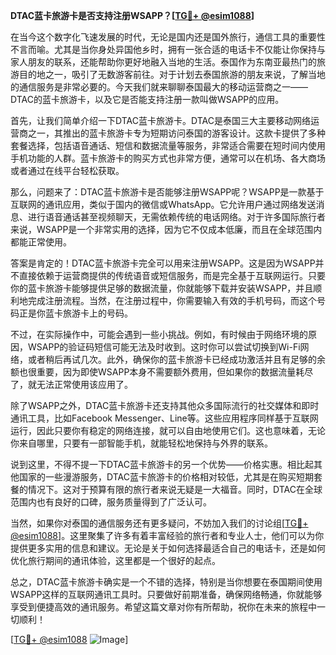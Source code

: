 **DTAC蓝卡旅游卡是否支持注册WSAPP？[[TG💪+ @esim1088](https://t.me/s/esim1088)]**

在当今这个数字化飞速发展的时代，无论是国内还是国外旅行，通信工具的重要性不言而喻。尤其是当你身处异国他乡时，拥有一张合适的电话卡不仅能让你保持与家人朋友的联系，还能帮助你更好地融入当地的生活。泰国作为东南亚最热门的旅游目的地之一，吸引了无数游客前往。对于计划去泰国旅游的朋友来说，了解当地的通信服务是非常必要的。今天我们就来聊聊泰国最大的移动运营商之一——DTAC的蓝卡旅游卡，以及它是否能支持注册一款叫做WSAPP的应用。

首先，让我们简单介绍一下DTAC蓝卡旅游卡。DTAC是泰国三大主要移动网络运营商之一，其推出的蓝卡旅游卡专为短期访问泰国的游客设计。这款卡提供了多种套餐选择，包括语音通话、短信和数据流量等服务，非常适合需要在短时间内使用手机功能的人群。蓝卡旅游卡的购买方式也非常方便，通常可以在机场、各大商场或者通过在线平台轻松获取。

那么，问题来了：DTAC蓝卡旅游卡是否能够注册WSAPP呢？WSAPP是一款基于互联网的通讯应用，类似于国内的微信或WhatsApp。它允许用户通过网络发送消息、进行语音通话甚至视频聊天，无需依赖传统的电话网络。对于许多国际旅行者来说，WSAPP是一个非常实用的选择，因为它不仅成本低廉，而且在全球范围内都能正常使用。

答案是肯定的！DTAC蓝卡旅游卡完全可以用来注册WSAPP。这是因为WSAPP并不直接依赖于运营商提供的传统语音或短信服务，而是完全基于互联网运行。只要你的蓝卡旅游卡能够提供足够的数据流量，你就能够下载并安装WSAPP，并且顺利地完成注册流程。当然，在注册过程中，你需要输入有效的手机号码，而这个号码正是你蓝卡旅游卡上的号码。

不过，在实际操作中，可能会遇到一些小挑战。例如，有时候由于网络环境的原因，WSAPP的验证码短信可能无法及时收到。这时你可以尝试切换到Wi-Fi网络，或者稍后再试几次。此外，确保你的蓝卡旅游卡已经成功激活并且有足够的余额也很重要，因为即使WSAPP本身不需要额外费用，但如果你的数据流量耗尽了，就无法正常使用该应用了。

除了WSAPP之外，DTAC蓝卡旅游卡还支持其他众多国际流行的社交媒体和即时通讯工具，比如Facebook Messenger、Line等。这些应用程序同样基于互联网运行，因此只要你有稳定的网络连接，就可以自由地使用它们。这也意味着，无论你来自哪里，只要有一部智能手机，就能轻松地保持与外界的联系。

说到这里，不得不提一下DTAC蓝卡旅游卡的另一个优势——价格实惠。相比起其他国家的一些漫游服务，DTAC蓝卡旅游卡的价格相对较低，尤其是在购买短期套餐的情况下。这对于预算有限的旅行者来说无疑是一大福音。同时，DTAC在全球范围内也有良好的口碑，服务质量得到了广泛认可。

当然，如果你对泰国的通信服务还有更多疑问，不妨加入我们的讨论组[[TG💪+ @esim1088](https://t.me/s/esim1088)]。这里聚集了许多有着丰富经验的旅行者和专业人士，他们可以为你提供更多实用的信息和建议。无论是关于如何选择最适合自己的电话卡，还是如何优化旅行期间的通讯体验，这里都是一个很好的起点。

总之，DTAC蓝卡旅游卡确实是一个不错的选择，特别是当你想要在泰国期间使用WSAPP这样的互联网通讯工具时。只要做好前期准备，确保网络畅通，你就能够享受到便捷高效的通讯服务。希望这篇文章对你有所帮助，祝你在未来的旅程中一切顺利！

[[TG💪+ @esim1088](https://t.me/s/esim1088) ![Image](https://i.postimg.cc/4NQfJmqS/Snipaste-2025-05-13-00-14-12.png)]